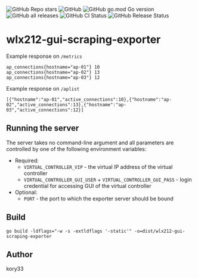 ![GitHub Repo stars](https://img.shields.io/github/stars/kory33/wlx212-gui-scraping-exporter?style=social)
![GitHub](https://img.shields.io/github/license/kory33/wlx212-gui-scraping-exporter)
![GitHub go.mod Go version](https://img.shields.io/github/go-mod/go-version/kory33/wlx212-gui-scraping-exporter)
![GitHub all releases](https://img.shields.io/github/downloads/kory33/wlx212-gui-scraping-exporter/total)
![GitHub CI Status](https://img.shields.io/github/actions/workflow/status/kory33/wlx212-gui-scraping-exporter/ci.yaml?branch=main&label=CI)
![GitHub Release Status](https://img.shields.io/github/v/release/kory33/wlx212-gui-scraping-exporter)

# wlx212-gui-scraping-exporter

Example response on `/metrics`

```
ap_connections{hostname="ap-01"} 10
ap_connections{hostname="ap-02"} 13
ap_connections{hostname="ap-03"} 12
```

Example response on `/aplist`

```
[{"hostname":"ap-01","active_connections":10},{"hostname":"ap-02","active_connections":13},{"hostname":"ap-03","active_connections":12}]
```

## Running the server

The server takes no command-line argument and all parameters are controlled by one of the following environment variables:

- Required:
  - `VIRTUAL_CONTROLLER_VIP` - the virtual IP address of the virtual controller
  - `VIRTUAL_CONTROLLER_GUI_USER` + `VIRTUAL_CONTROLLER_GUI_PASS` - login credential for accessing GUI of the virtual controller
- Optional:
  - `PORT` - the port to which the exporter server should be bound

## Build

```
go build -ldflags="-w -s -extldflags '-static'" -o=dist/wlx212-gui-scraping-exporter
```

## Author
kory33
